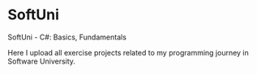 # SoftUni
SoftUni - C#: Basics, Fundamentals

Here I upload all exercise projects related to my programming journey in Software University.
